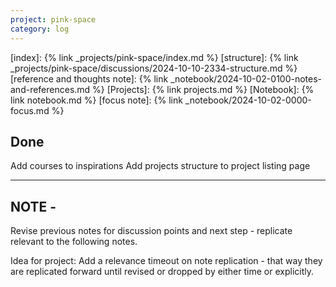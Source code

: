 ```yaml
---
project: pink-space
category: log
---
```

[index]: {% link _projects/pink-space/index.md %}
[structure]: {% link _projects/pink-space/discussions/2024-10-10-2334-structure.md %}
[reference and thoughts note]: {% link _notebook/2024-10-02-0100-notes-and-references.md %}
[Projects]: {% link projects.md %}
[Notebook]: {% link notebook.md %}
[focus note]: {% link _notebook/2024-10-02-0000-focus.md %}


## Done

Add courses to inspirations
Add projects structure to project listing page

---

## NOTE -

Revise previous notes for discussion points and next step - replicate relevant to the following notes.

Idea for project: Add a relevance timeout on note replication - that way they are replicated forward until revised or dropped by either time or explicitly.

